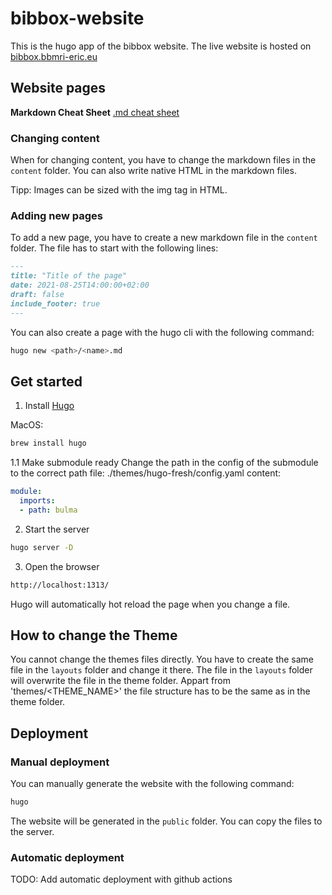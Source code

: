 # bibbox-website

This is the hugo app of the bibbox website.
The live website is hosted on [bibbox.bbmri-eric.eu](bibbox.bbmri-eric.eu/)

## Website pages

**Markdown Cheat Sheet**
[.md cheat sheet](https://www.markdownguide.org/cheat-sheet/)

### Changing content
When for changing content, you have to change the markdown files in the `content` folder.
You can also write native HTML in the markdown files.

Tipp: Images can be sized with the img tag in HTML.
### Adding new pages
To add a new page, you have to create a new markdown file in the `content` folder. The file has to start with the following lines:
```markdown
---
title: "Title of the page"
date: 2021-08-25T14:00:00+02:00
draft: false
include_footer: true
---
```
You can also create a page with the hugo cli with the following command:
```bash
hugo new <path>/<name>.md
```

## Get started
1. Install [Hugo](https://gohugo.io/getting-started/installing/)

MacOS:
```bash
brew install hugo
```

1.1 Make submodule ready
Change the path in the config of the submodule to the correct path
file: ./themes/hugo-fresh/config.yaml
content: 
```yaml
module:
  imports:
  - path: bulma
```

2. Start the server
```bash
hugo server -D
```

3. Open the browser
```bash
http://localhost:1313/
```
Hugo will automatically hot reload the page when you change a file.

## How to change the Theme
You cannot change the themes files directly. You have to create the same file in the `layouts` folder and change it there. The file in the `layouts` folder will overwrite the file in the theme folder.
Appart from 'themes/<THEME_NAME>' the file structure has to be the same as in the theme folder.

## Deployment

### Manual deployment
You can manually generate the website with the following command:
```bash
hugo
```
The website will be generated in the `public` folder. You can copy the files to the server.
### Automatic deployment
TODO: Add automatic deployment with github actions